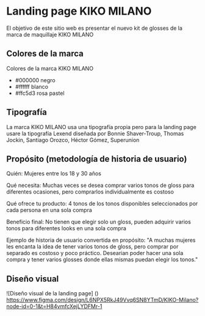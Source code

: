 # Landing page KIKO MILANO
El objetivo de este sitio web es presentar el nuevo kit de glosses de la marca de maquillaje KIKO MILANO

## Colores de la marca
Colores de la marca KIKO MILANO
- #000000 negro
- #ffffff blanco
- #ffc5d3 rosa pastel

## Tipografía
La marca KIKO MILANO usa una tipografía propia pero para la landing page usare la tipografía Lexend diseñada por Bonnie Shaver-Troup, Thomas Jockin, Santiago Orozco, Héctor Gómez, Superunion

## Propósito (metodología de historia de usuario)
Quién: Mujeres entre los 18 y 30 años 

Qué necesita: Muchas veces se desea comprar varios tonos de gloss para diferentes ocasiones, pero comprarlos individualmente es costoso

Qué ofrece tu producto: 4 tonos de los tonos disponibles seleccionados por cada persona en una sola compra

Beneficio final: No tienen que elegir solo un gloss, pueden adquirir varios tonos para diferentes looks en una sola compra

Ejemplo de historia de usuario convertida en propósito:
"A muchas mujeres les encanta la idea de tener varios tonos de gloss, pero comprar por separado es costoso y poco práctico. Desearian poder hacer una sola compra y tener varios glosses donde ellas mismas puedan elegir los tonos."

## Diseño visual
![Diseño visual de la landing page] ()
https://www.figma.com/design/L6NPX5RkJ49Vvq6SN8YTmD/KIKO-Milano?node-id=0-1&t=H84vmfcXejLYDFMr-1




